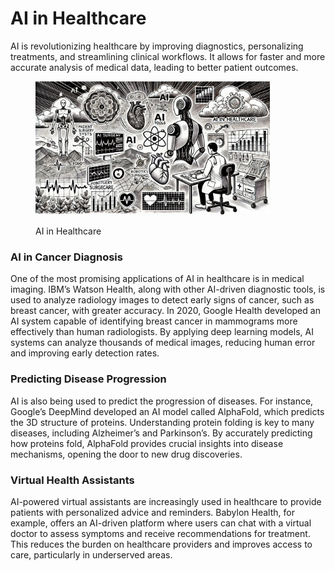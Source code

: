 # AI in Healthcare

AI is revolutionizing healthcare by improving diagnostics, personalizing treatments, and streamlining clinical workflows. It allows for faster and more accurate analysis of medical data, leading to better patient outcomes.

<div align="left">

<figure><img src="../../.gitbook/assets/image (7).png" alt="" width="375"><figcaption><p>AI in Healthcare</p></figcaption></figure>

</div>

### AI in Cancer Diagnosis

One of the most promising applications of AI in healthcare is in medical imaging. IBM’s Watson Health, along with other AI-driven diagnostic tools, is used to analyze radiology images to detect early signs of cancer, such as breast cancer, with greater accuracy. In 2020, Google Health developed an AI system capable of identifying breast cancer in mammograms more effectively than human radiologists. By applying deep learning models, AI systems can analyze thousands of medical images, reducing human error and improving early detection rates.

### Predicting Disease Progression

AI is also being used to predict the progression of diseases. For instance, Google’s DeepMind developed an AI model called AlphaFold, which predicts the 3D structure of proteins. Understanding protein folding is key to many diseases, including Alzheimer’s and Parkinson’s. By accurately predicting how proteins fold, AlphaFold provides crucial insights into disease mechanisms, opening the door to new drug discoveries.

### Virtual Health Assistants

AI-powered virtual assistants are increasingly used in healthcare to provide patients with personalized advice and reminders. Babylon Health, for example, offers an AI-driven platform where users can chat with a virtual doctor to assess symptoms and receive recommendations for treatment. This reduces the burden on healthcare providers and improves access to care, particularly in underserved areas.

